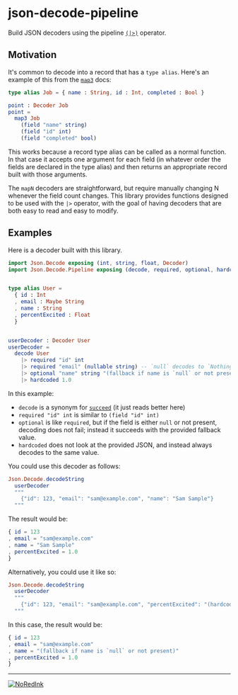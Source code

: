 # json-decode-pipeline

Build JSON decoders using the pipeline [`(|>)`](http://package.elm-lang.org/packages/elm-lang/core/3.0.0/Basics#|>)
operator.

## Motivation

It's common to decode into a record that has a `type alias`. Here's an example
of this from the [`map3`](http://package.elm-lang.org/packages/elm-lang/core/5.0.0/Json-Decode#map3)
docs:

```elm
type alias Job = { name : String, id : Int, completed : Bool }

point : Decoder Job
point =
  map3 Job
    (field "name" string)
    (field "id" int)
    (field "completed" bool)
```

This works because a record type alias can be called as a normal function. In
that case it accepts one argument for each field (in whatever order the fields
are declared in the type alias) and then returns an appropriate record built
with those arguments.

The `mapN` decoders are straightforward, but require manually changing N
whenever the field count changes. This library provides functions designed to
be used with the `|>` operator, with the goal of having decoders that are both
easy to read and easy to modify.

## Examples

Here is a decoder built with this library.

```elm
import Json.Decode exposing (int, string, float, Decoder)
import Json.Decode.Pipeline exposing (decode, required, optional, hardcoded)


type alias User =
  { id : Int
  , email : Maybe String
  , name : String
  , percentExcited : Float
  }


userDecoder : Decoder User
userDecoder =
  decode User
    |> required "id" int
    |> required "email" (nullable string) -- `null` decodes to `Nothing`
    |> optional "name" string "(fallback if name is `null` or not present)"
    |> hardcoded 1.0
```

In this example:

* `decode` is a synonym for [`succeed`](http://package.elm-lang.org/packages/elm-lang/core/3.0.0/Json-Decode#succeed) (it just reads better here)
* `required "id" int` is similar to `(field "id" int)`
* `optional` is like `required`, but if the field is either `null` or not present, decoding does not fail; instead it succeeds with the provided fallback value.
* `hardcoded` does not look at the provided JSON, and instead always decodes to the same value.

You could use this decoder as follows:

```elm
Json.Decode.decodeString
  userDecoder
  """
    {"id": 123, "email": "sam@example.com", "name": "Sam Sample"}
  """
```

The result would be:

```elm
{ id = 123
, email = "sam@example.com"
, name = "Sam Sample"
, percentExcited = 1.0
}
```

Alternatively, you could use it like so:

```elm
Json.Decode.decodeString
  userDecoder
  """
    {"id": 123, "email": "sam@example.com", "percentExcited": "(hardcoded)"}
  """
```

In this case, the result would be:

```elm
{ id = 123
, email = "sam@example.com"
, name = "(fallback if name is `null` or not present)"
, percentExcited = 1.0
}
```

---

[![NoRedInk](https://cloud.githubusercontent.com/assets/1094080/9069346/99522418-3a9d-11e5-8175-1c2bfd7a2ffe.png)](http://noredink.com/about/team)
